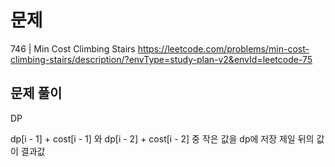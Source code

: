 # 문제

746 | Min Cost Climbing Stairs
https://leetcode.com/problems/min-cost-climbing-stairs/description/?envType=study-plan-v2&envId=leetcode-75

## 문제 풀이

DP

dp[i - 1] + cost[i - 1] 와 dp[i - 2] + cost[i - 2] 중 작은 값을 dp에 저장
제일 뒤의 값이 결과값
